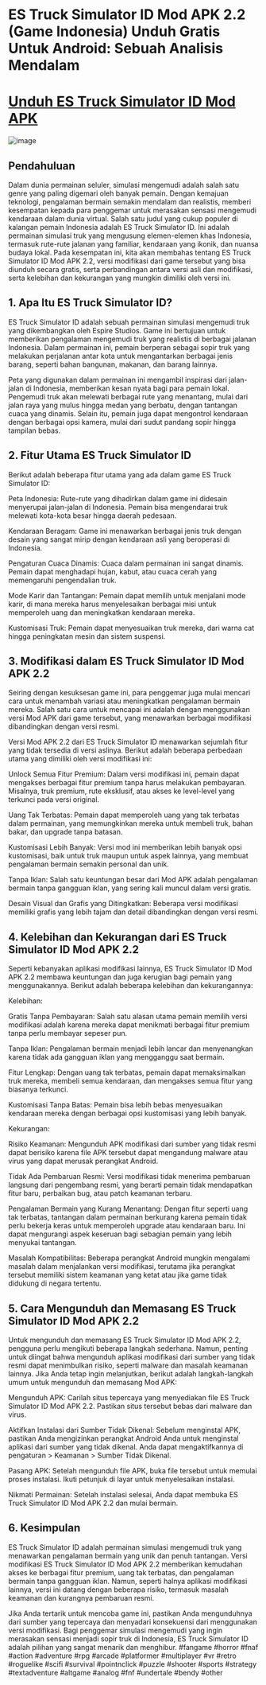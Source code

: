# ES Truck Simulator ID Mod APK 2.2 (Game Indonesia) Unduh Gratis Untuk Android: Sebuah Analisis Mendalam

# [Unduh ES Truck Simulator ID Mod APK](https://gamejolt.com/games/ES-Truck-Simulator-ID/945329)

![image](https://github.com/user-attachments/assets/8c7b6e59-e43b-4d8d-b109-bef743414a8f)

## Pendahuluan

Dalam dunia permainan seluler, simulasi mengemudi adalah salah satu genre yang paling digemari oleh banyak pemain. Dengan kemajuan teknologi, pengalaman bermain semakin mendalam dan realistis, memberi kesempatan kepada para penggemar untuk merasakan sensasi mengemudi kendaraan dalam dunia virtual. Salah satu judul yang cukup populer di kalangan pemain Indonesia adalah ES Truck Simulator ID. Ini adalah permainan simulasi truk yang mengusung elemen-elemen khas Indonesia, termasuk rute-rute jalanan yang familiar, kendaraan yang ikonik, dan nuansa budaya lokal. Pada kesempatan ini, kita akan membahas tentang ES Truck Simulator ID Mod APK 2.2, versi modifikasi dari game tersebut yang bisa diunduh secara gratis, serta perbandingan antara versi asli dan modifikasi, serta kelebihan dan kekurangan yang mungkin dimiliki oleh versi ini.

## 1. Apa Itu ES Truck Simulator ID?

ES Truck Simulator ID adalah sebuah permainan simulasi mengemudi truk yang dikembangkan oleh Espire Studios. Game ini bertujuan untuk memberikan pengalaman mengemudi truk yang realistis di berbagai jalanan Indonesia. Dalam permainan ini, pemain berperan sebagai sopir truk yang melakukan perjalanan antar kota untuk mengantarkan berbagai jenis barang, seperti bahan bangunan, makanan, dan barang lainnya.

Peta yang digunakan dalam permainan ini mengambil inspirasi dari jalan-jalan di Indonesia, memberikan kesan nyata bagi para pemain lokal. Pengemudi truk akan melewati berbagai rute yang menantang, mulai dari jalan raya yang mulus hingga medan yang berbatu, dengan tantangan cuaca yang dinamis. Selain itu, pemain juga dapat mengontrol kendaraan dengan berbagai opsi kamera, mulai dari sudut pandang sopir hingga tampilan bebas.

## 2. Fitur Utama ES Truck Simulator ID

Berikut adalah beberapa fitur utama yang ada dalam game ES Truck Simulator ID:

Peta Indonesia: Rute-rute yang dihadirkan dalam game ini didesain menyerupai jalan-jalan di Indonesia. Pemain bisa mengendarai truk melewati kota-kota besar hingga daerah pedesaan.

Kendaraan Beragam: Game ini menawarkan berbagai jenis truk dengan desain yang sangat mirip dengan kendaraan asli yang beroperasi di Indonesia.

Pengaturan Cuaca Dinamis: Cuaca dalam permainan ini sangat dinamis. Pemain dapat menghadapi hujan, kabut, atau cuaca cerah yang memengaruhi pengendalian truk.

Mode Karir dan Tantangan: Pemain dapat memilih untuk menjalani mode karir, di mana mereka harus menyelesaikan berbagai misi untuk memperoleh uang dan meningkatkan kendaraan mereka.

Kustomisasi Truk: Pemain dapat menyesuaikan truk mereka, dari warna cat hingga peningkatan mesin dan sistem suspensi.

## 3. Modifikasi dalam ES Truck Simulator ID Mod APK 2.2

Seiring dengan kesuksesan game ini, para penggemar juga mulai mencari cara untuk menambah variasi atau meningkatkan pengalaman bermain mereka. Salah satu cara untuk mencapai ini adalah dengan menggunakan versi Mod APK dari game tersebut, yang menawarkan berbagai modifikasi dibandingkan dengan versi resmi.

Versi Mod APK 2.2 dari ES Truck Simulator ID menawarkan sejumlah fitur yang tidak tersedia di versi aslinya. Berikut adalah beberapa perbedaan utama yang dimiliki oleh versi modifikasi ini:

Unlock Semua Fitur Premium: Dalam versi modifikasi ini, pemain dapat mengakses berbagai fitur premium tanpa harus melakukan pembayaran. Misalnya, truk premium, rute eksklusif, atau akses ke level-level yang terkunci pada versi original.

Uang Tak Terbatas: Pemain dapat memperoleh uang yang tak terbatas dalam permainan, yang memungkinkan mereka untuk membeli truk, bahan bakar, dan upgrade tanpa batasan.

Kustomisasi Lebih Banyak: Versi mod ini memberikan lebih banyak opsi kustomisasi, baik untuk truk maupun untuk aspek lainnya, yang membuat pengalaman bermain semakin personal dan unik.

Tanpa Iklan: Salah satu keuntungan besar dari Mod APK adalah pengalaman bermain tanpa gangguan iklan, yang sering kali muncul dalam versi gratis.

Desain Visual dan Grafis yang Ditingkatkan: Beberapa versi modifikasi memiliki grafis yang lebih tajam dan detail dibandingkan dengan versi resmi.

## 4. Kelebihan dan Kekurangan dari ES Truck Simulator ID Mod APK 2.2

Seperti kebanyakan aplikasi modifikasi lainnya, ES Truck Simulator ID Mod APK 2.2 membawa keuntungan dan juga kerugian bagi pemain yang menggunakannya. Berikut adalah beberapa kelebihan dan kekurangannya:

Kelebihan:

Gratis Tanpa Pembayaran: Salah satu alasan utama pemain memilih versi modifikasi adalah karena mereka dapat menikmati berbagai fitur premium tanpa perlu membayar sepeser pun.

Tanpa Iklan: Pengalaman bermain menjadi lebih lancar dan menyenangkan karena tidak ada gangguan iklan yang mengganggu saat bermain.

Fitur Lengkap: Dengan uang tak terbatas, pemain dapat memaksimalkan truk mereka, membeli semua kendaraan, dan mengakses semua fitur yang biasanya terkunci.

Kustomisasi Tanpa Batas: Pemain bisa lebih bebas menyesuaikan kendaraan mereka dengan berbagai opsi kustomisasi yang lebih banyak.

Kekurangan:

Risiko Keamanan: Mengunduh APK modifikasi dari sumber yang tidak resmi dapat berisiko karena file APK tersebut dapat mengandung malware atau virus yang dapat merusak perangkat Android.

Tidak Ada Pembaruan Resmi: Versi modifikasi tidak menerima pembaruan langsung dari pengembang resmi, yang berarti pemain tidak mendapatkan fitur baru, perbaikan bug, atau patch keamanan terbaru.

Pengalaman Bermain yang Kurang Menantang: Dengan fitur seperti uang tak terbatas, tantangan dalam permainan berkurang karena pemain tidak perlu bekerja keras untuk memperoleh upgrade atau kendaraan baru. Ini dapat mengurangi aspek keseruan bagi sebagian pemain yang lebih menyukai tantangan.

Masalah Kompatibilitas: Beberapa perangkat Android mungkin mengalami masalah dalam menjalankan versi modifikasi, terutama jika perangkat tersebut memiliki sistem keamanan yang ketat atau jika game tidak didukung di negara tertentu.

## 5. Cara Mengunduh dan Memasang ES Truck Simulator ID Mod APK 2.2

Untuk mengunduh dan memasang ES Truck Simulator ID Mod APK 2.2, pengguna perlu mengikuti beberapa langkah sederhana. Namun, penting untuk diingat bahwa mengunduh aplikasi modifikasi dari sumber yang tidak resmi dapat menimbulkan risiko, seperti malware dan masalah keamanan lainnya. Jika Anda tetap ingin melanjutkan, berikut adalah langkah-langkah umum untuk mengunduh dan memasang Mod APK:

Mengunduh APK: Carilah situs tepercaya yang menyediakan file ES Truck Simulator ID Mod APK 2.2. Pastikan situs tersebut bebas dari malware dan virus.

Aktifkan Instalasi dari Sumber Tidak Dikenal: Sebelum menginstal APK, pastikan Anda mengizinkan perangkat Android Anda untuk menginstal aplikasi dari sumber yang tidak dikenal. Anda dapat mengaktifkannya di pengaturan > Keamanan > Sumber Tidak Dikenal.

Pasang APK: Setelah mengunduh file APK, buka file tersebut untuk memulai proses instalasi. Ikuti petunjuk di layar untuk menyelesaikan instalasi.

Nikmati Permainan: Setelah instalasi selesai, Anda dapat membuka ES Truck Simulator ID Mod APK 2.2 dan mulai bermain.

## 6. Kesimpulan

ES Truck Simulator ID adalah permainan simulasi mengemudi truk yang menawarkan pengalaman bermain yang unik dan penuh tantangan. Versi modifikasi ES Truck Simulator ID Mod APK 2.2 memberikan kemudahan akses ke berbagai fitur premium, uang tak terbatas, dan pengalaman bermain tanpa gangguan iklan. Namun, seperti halnya aplikasi modifikasi lainnya, versi ini datang dengan beberapa risiko, termasuk masalah keamanan dan kurangnya pembaruan resmi.

Jika Anda tertarik untuk mencoba game ini, pastikan Anda mengunduhnya dari sumber yang tepercaya dan menyadari konsekuensi dari menggunakan versi modifikasi. Bagi penggemar simulasi mengemudi yang ingin merasakan sensasi menjadi sopir truk di Indonesia, ES Truck Simulator ID adalah pilihan yang sangat menarik dan menghibur. #fangame #horror #fnaf #action #adventure #rpg #arcade #platformer #multiplayer #vr #retro #roguelike #scifi #survival #pointnclick #puzzle #shooter #sports #strategy #textadventure #altgame #analog #fnf #undertale #bendy #other
